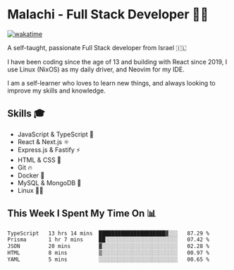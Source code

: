 # Malachi - Full Stack Developer 🚀🔥
[![wakatime](https://wakatime.com/badge/user/112ec769-e669-4b78-a46f-cf4343930741.svg)](https://wakatime.com/@112ec769-e669-4b78-a46f-cf4343930741)

A self-taught, passionate Full Stack developer from Israel 🇮🇱

I have been coding since the age of 13 and building with React since 2019, I use Linux (NixOS) as my daily driver, and Neovim for my IDE.

I am a self-learner who loves to learn new things, and always looking to improve my skills and knowledge.

## Skills 🎓
- JavaScript & TypeScript 💎
- React & Next.js ⚛️
- Express.js & Fastify ⚡️
- HTML & CSS 🎨
- Git 🔥
- Docker 🐳
- MySQL & MongoDB 💾
- Linux 👨‍💻

## This Week I Spent My Time On 📊
<!--START_SECTION:waka-->

```txt
TypeScript   13 hrs 14 mins  █████████████████████▓░░░   87.29 %
Prisma       1 hr 7 mins     ██░░░░░░░░░░░░░░░░░░░░░░░   07.42 %
JSON         20 mins         ▓░░░░░░░░░░░░░░░░░░░░░░░░   02.28 %
HTML         8 mins          ▒░░░░░░░░░░░░░░░░░░░░░░░░   00.97 %
YAML         5 mins          ░░░░░░░░░░░░░░░░░░░░░░░░░   00.65 %
```

<!--END_SECTION:waka-->
